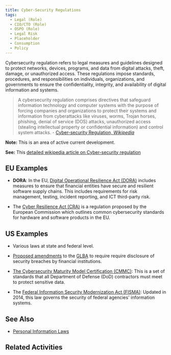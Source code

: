 ```yaml
---
title: Cyber-Security Regulations
tags: 
  - Legal (Role)
  - CIO/CTO (Role)
  - OSPO (Role)
  - Legal Risk
  - Placeholder
  - Consumption
  - Policy
---
```


<BoxOut title="Cyber-Security" image="/img/bok/regs/security.png">

Cybersecurity regulation refers to legal measures and guidelines designed to protect networks, devices, programs, and data from digital attacks, theft, damage, or unauthorized access. These regulations impose standards, procedures, and responsibilities on individuals, organizations, and governments to ensure the confidentiality, integrity, and availability of digital information and systems.

> A cybersecurity regulation comprises directives that safeguard information technology and computer systems with the purpose of forcing companies and organizations to protect their systems and information from cyberattacks like viruses, worms, Trojan horses, phishing, denial of service (DOS) attacks, unauthorized access (stealing intellectual property or confidential information) and control system attacks. - [Cyber-security Regulation, _Wikipedia_](https://en.wikipedia.org/wiki/Cyber-security_regulation)

**Note:** This is an area of active current development.

**See:** This [detailed wikipedia article on Cyber-security regulation](https://en.wikipedia.org/wiki/Cyber-security_regulation)

</BoxOut>

## EU Examples

 - **DORA**:  In the EU, [Digital Operational Resilience Act (DORA)](https://www.consilium.europa.eu/en/press/press-releases/2022/05/11/digital-finance-provisional-agreement-reached-on-dora/) includes measures to ensure that financial entities have secure and resilient software supply chains. This includes requirements for risk management, testing, incident reporting, and ICT third-party risk.

 - The [Cyber Resilience Act (CRA)](https://en.wikipedia.org/wiki/Cyber_Resilience_Act) is a regulation proposed by the European Commission which outlines common cybersecurity standards for hardware and software products in the EU.

## US Examples

- Various laws at state and federal level.

- [Proposed amendments](https://en.wikipedia.org/wiki/Cyber-security_regulation) to the [GLBA](PI#GLBA) to require require disclosure of security breaches by financial institutions.

- [The Cybersecurity Maturity Model Certification (CMMC)](https://en.wikipedia.org/wiki/Cybersecurity_Maturity_Model_Certification): This is a set of standards that all Department of Defense (DoD) contractors must meet to protect sensitive data.

- The [Federal Information Security Modernization Act (FISMA)](https://www.cisa.gov/topics/cyber-threats-and-advisories/federal-information-security-modernization-act): Updated in 2014, this law governs the security of federal agencies' information systems.
 
## See Also

 - [Personal Information Laws](PI) 
 
## Related Activities

<BokTagList tag="Cyber-Security Regulation" filter="Activities" />
 